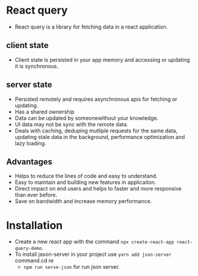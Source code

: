 # React query
- React query is a library for fetching data in a react application.

## client state
- Client state is persisted in your app memory and accessing or updating it is synchronous.

## server state
- Persisted remotely and requires asynchronous apis for fetching or updating.
- Has a shared ownership
- Data can be updated by someonewithout your knowledge.
- UI data may not be sync with the remote data.
- Deals with caching, deduping mutliple requests for the same data, updating stale data in the background, performance optimization and lazy loading.

## Advantages
- Helps to reduce the lines of code and easy to understand.
- Easy to maintain and building new features in applicaiton.
- Direct impact on end users and helps to faster and more responsive than ever before.
- Save on bandwidth and increase memory performance.

# Installation
- Create a new react app with the command `npx create-react-app react-query-demo`.
- To install jason-server in your project use `yarn add json-server` command.cd re
  - `npm run serve-json` for run json server.